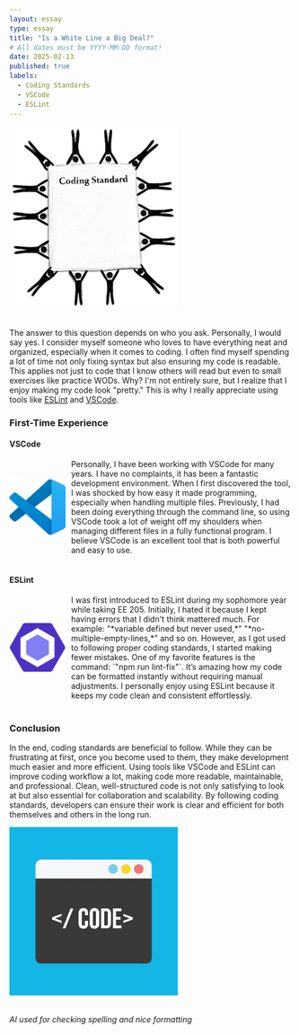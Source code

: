 ```yaml
---
layout: essay
type: essay
title: "Is a White Line a Big Deal?"
# All dates must be YYYY-MM-DD format!
date: 2025-02-13
published: true
labels:
  - Coding Standards
  - VSCode
  - ESLint
---
```


<div class="text-center p-4">
<img width="300px" class="rounded center pe-4" src="../img/essayCodingStandards/codingStandardsPic.jpg">
</div>
<br>  

The answer to this question depends on who you ask. Personally, I would say yes. I consider myself someone who loves to have everything neat and organized, especially when it comes to coding. I often find myself spending a lot of time not only fixing syntax but also ensuring my code is readable. This applies not just to code that I know others will read but even to small exercises like practice WODs. Why? I'm not entirely sure, but I realize that I enjoy making my code look "pretty." This is why I really appreciate using tools like [ESLint](https://eslint.org) and [VSCode](https://code.visualstudio.com).  

### **First-Time Experience**  

#### **VSCode**  
<div style="display: flex; align-items: center;">
    <img width="100px" class="rounded pe-4" src="../img/essayCodingStandards/VSCodeLogo.png" style="margin-right: 10px;">
    <div>
        Personally, I have been working with VSCode for many years. I have no complaints, it has been a fantastic development environment. When I first discovered the tool, I was shocked by how easy it made programming, especially when handling multiple files. Previously, I had been doing everything through the command line, so using VSCode took a lot of weight off my shoulders when managing different files in a fully functional program. I believe VSCode is an excellent tool that is both powerful and easy to use.  
    </div>
</div>  

<br>

#### **ESLint**  
<div style="display: flex; align-items: center;">
    <img width="100px" class="rounded pe-4" src="../img/essayCodingStandards/ESLintLogo.png" style="margin-right: 10px;">
    <div>
        I was first introduced to ESLint during my sophomore year while taking EE 205. Initially, I hated it because I kept having errors that I didn't think mattered much. For example: "*variable defined but never used,*" "*no-multiple-empty-lines,*" and so on. However, as I got used to following proper coding standards, I started making fewer mistakes. One of my favorite features is the command: `"npm run lint-fix"`. It’s amazing how my code can be formatted instantly without requiring manual adjustments. I personally enjoy using ESLint because it keeps my code clean and consistent effortlessly.  
    </div>
</div>

<br>

### **Conclusion**  
In the end, coding standards are beneficial to follow. While they can be frustrating at first, once you become used to them, they make development much easier and more efficient. Using tools like VSCode and ESLint can improve coding workflow a lot, making code more readable, maintainable, and professional. Clean, well-structured code is not only satisfying to look at but also essential for collaboration and scalability. By following coding standards, developers can ensure their work is clear and efficient for both themselves and others in the long run.   

<div class="text-center p-4">
<img width="300px" class="rounded center pe-4" src="../img/essayCodingStandards/codingStandardsPic2.jpg">
</div>
<br>  

*AI used for checking spelling and nice formatting*
